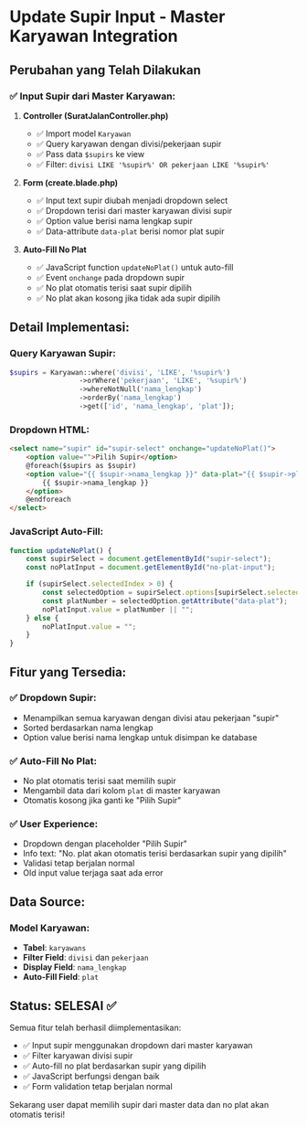 # Update Supir Input - Master Karyawan Integration

## Perubahan yang Telah Dilakukan

### ✅ Input Supir dari Master Karyawan:

1. **Controller (SuratJalanController.php)**

    - ✅ Import model `Karyawan`
    - ✅ Query karyawan dengan divisi/pekerjaan supir
    - ✅ Pass data `$supirs` ke view
    - ✅ Filter: `divisi LIKE '%supir%' OR pekerjaan LIKE '%supir%'`

2. **Form (create.blade.php)**

    - ✅ Input text supir diubah menjadi dropdown select
    - ✅ Dropdown terisi dari master karyawan divisi supir
    - ✅ Option value berisi nama lengkap supir
    - ✅ Data-attribute `data-plat` berisi nomor plat supir

3. **Auto-Fill No Plat**
    - ✅ JavaScript function `updateNoPlat()` untuk auto-fill
    - ✅ Event `onchange` pada dropdown supir
    - ✅ No plat otomatis terisi saat supir dipilih
    - ✅ No plat akan kosong jika tidak ada supir dipilih

## Detail Implementasi:

### Query Karyawan Supir:

```php
$supirs = Karyawan::where('divisi', 'LIKE', '%supir%')
                 ->orWhere('pekerjaan', 'LIKE', '%supir%')
                 ->whereNotNull('nama_lengkap')
                 ->orderBy('nama_lengkap')
                 ->get(['id', 'nama_lengkap', 'plat']);
```

### Dropdown HTML:

```html
<select name="supir" id="supir-select" onchange="updateNoPlat()">
    <option value="">Pilih Supir</option>
    @foreach($supirs as $supir)
    <option value="{{ $supir->nama_lengkap }}" data-plat="{{ $supir->plat }}">
        {{ $supir->nama_lengkap }}
    </option>
    @endforeach
</select>
```

### JavaScript Auto-Fill:

```javascript
function updateNoPlat() {
    const supirSelect = document.getElementById("supir-select");
    const noPlatInput = document.getElementById("no-plat-input");

    if (supirSelect.selectedIndex > 0) {
        const selectedOption = supirSelect.options[supirSelect.selectedIndex];
        const platNumber = selectedOption.getAttribute("data-plat");
        noPlatInput.value = platNumber || "";
    } else {
        noPlatInput.value = "";
    }
}
```

## Fitur yang Tersedia:

### ✅ Dropdown Supir:

-   Menampilkan semua karyawan dengan divisi atau pekerjaan "supir"
-   Sorted berdasarkan nama lengkap
-   Option value berisi nama lengkap untuk disimpan ke database

### ✅ Auto-Fill No Plat:

-   No plat otomatis terisi saat memilih supir
-   Mengambil data dari kolom `plat` di master karyawan
-   Otomatis kosong jika ganti ke "Pilih Supir"

### ✅ User Experience:

-   Dropdown dengan placeholder "Pilih Supir"
-   Info text: "No. plat akan otomatis terisi berdasarkan supir yang dipilih"
-   Validasi tetap berjalan normal
-   Old input value terjaga saat ada error

## Data Source:

### Model Karyawan:

-   **Tabel**: `karyawans`
-   **Filter Field**: `divisi` dan `pekerjaan`
-   **Display Field**: `nama_lengkap`
-   **Auto-Fill Field**: `plat`

## Status: SELESAI ✅

Semua fitur telah berhasil diimplementasikan:

-   ✅ Input supir menggunakan dropdown dari master karyawan
-   ✅ Filter karyawan divisi supir
-   ✅ Auto-fill no plat berdasarkan supir yang dipilih
-   ✅ JavaScript berfungsi dengan baik
-   ✅ Form validation tetap berjalan normal

Sekarang user dapat memilih supir dari master data dan no plat akan otomatis terisi!
